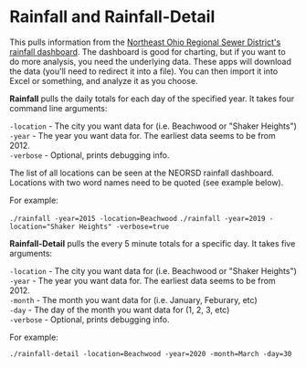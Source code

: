 # Rainfall and Rainfall-Detail

This pulls information from the [Northeast Ohio Regional Sewer District's rainfall dashboard](https://www.neorsd.org/stormwater-2/rainfall-dashboard/).  The dashboard is good for charting, but if you want to do more analysis, you need the underlying data.  These apps will download the data (you'll need to redirect it into a file).  You can then import it into Excel or something, and analyze it as you choose.

**Rainfall** pulls the daily totals for each day of the specified year.  It takes four command line arguments:

  `-location` - The city you want data for (i.e. Beachwood or "Shaker Heights")  
  `-year` - The year you want data for.  The earliest data seems to be from 2012.  
  `-verbose` - Optional, prints debugging info.  

The list of all locations can be seen at the NEORSD rainfall dashboard.  Locations with two word names need to be quoted (see example below).

For example:

  `./rainfall -year=2015 -location=Beachwood`
  `./rainfall -year=2019 -location="Shaker Heights" -verbose=true`

**Rainfall-Detail** pulls the every 5 minute totals for a specific day.  It takes five arguments:

  `-location` - The city you want data for (i.e. Beachwood or "Shaker Heights")  
  `-year` - The year you want data for.  The earliest data seems to be from 2012.  
  `-month` - The month you want data for (i.e. January, Feburary, etc)  
  `-day` - The day of the month you want data for (1, 2, 3, etc)  
  `-verbose` - Optional, prints debugging info.  

For example:

  `./rainfall-detail -location=Beachwood -year=2020 -month=March -day=30`
